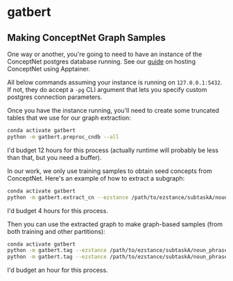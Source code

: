 # gatbert

## Making ConceptNet Graph Samples

One way or another, you're going to need to have an instance of the ConceptNet postgres database running.
See our [guide](https://github.com/UF-NLPC-Lab/Guides/tree/main/conceptnet) on hosting ConceptNet using Apptainer.

All below commands assuming your instance is running on `127.0.0.1:5432`.
If not, they do accept a `-pg` CLI argument that lets you specify custom postgres connection parameters.

Once you have the instance running, you'll need to create some truncated tables that we use for our graph extraction:
```bash
conda activate gatbert
python -m gatbert.preproc_cndb --all
```
I'd budget 12 hours for this process (actually runtime will probably be less than that, but you need a buffer).

In our work, we only use training samples to obtain seed concepts from ConceptNet.
Here's an example of how to extract a subgraph:
```bash
conda activate gatbert
python -m gatbert.extract_cn --ezstance /path/to/ezstance/subtaskA/noun_phrase/raw_train_all_onecol.csv -o graph.json
```
I'd budget 4 hours for this process.

Then you can use the extracted graph to make graph-based samples (from both training and other partitions):
```bash
conda activate gatbert
python -m gatbert.tag --ezstance /path/to/ezstance/subtaskA/noun_phrase/raw_train_all_onecol.csv --graph graph.json -o train_graph.tsv
python -m gatbert.tag --ezstance /path/to/ezstance/subtaskA/noun_phrase/raw_val_all_onecol.csv   --graph graph.json -o val_graph.tsv
```
I'd budget an hour for this process.